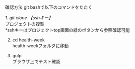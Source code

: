確認方法
git bashで以下のコマンドをたたく

*1. git clone 【sshキー】*  
プロジェクトの複製  
*sshキーはプロジェクトtop画面の緑のボタンから参照確認可能

2. cd health-week  
health-weekフォルダに移動

3. gulp  
ブラウザ上でテスト確認
